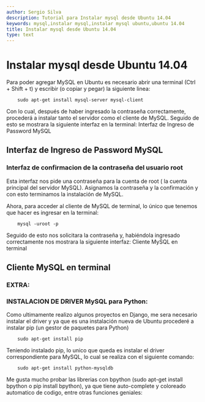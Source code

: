 ```yaml
---
author: Sergio Silva
description: Tutorial para Instalar mysql desde Ubuntu 14.04
keywords: mysql,instalar mysql,instalar mysql ubuntu,ubuntu 14.04
title: Instalar mysql desde Ubuntu 14.04
type: text
---
```


# Instalar mysql desde Ubuntu 14.04

Para poder agregar MySQL en Ubuntu es necesario abrir una terminal (Ctrl + Shift + t) y escribir (o copiar y pegar) la siguiente linea:
~~~~
    sudo apt-get install mysql-server mysql-client
~~~~

Con lo cual, después de haber ingresado la contraseña correctamente, procederá a instalar tanto el servidor como el cliente de MySQL. Seguido de esto se mostrara la siguiente interfaz en la terminal:
Interfaz de Ingreso de Password MySQL

## Interfaz de Ingreso de Password MySQL
### Interfaz de confirmacion de la contraseña del usuario root

Esta interfaz nos pide una contraseña para la cuenta de root ( la cuenta principal del servidor MySQL). Asignamos la contraseña y la confirmación y con esto terminamos la instalación de MySQL.

Ahora, para acceder al cliente de MySQL de terminal, lo único que tenemos que hacer es ingresar en la terminal:
~~~~
    mysql -uroot -p
~~~~
Seguido de esto nos solicitara la contraseña y, habiéndola ingresado correctamente nos mostrara la siguiente interfaz:
Cliente MySQL en terminal

## Cliente MySQL en terminal

### EXTRA:

### INSTALACION DE  DRIVER MySQL para Python:

Como ultimamente realizo algunos proyectos en Django, me sera necesario instalar el driver y ya que es una instalación nueva de Ubuntu procederé a instalar pip (un gestor de paquetes para Python)
~~~~
    sudo apt-get install pip
~~~~
Teniendo instalado pip, lo unico que queda es instalar el driver correspondiente para MySQL, lo cual se realiza con el siguiente comando:
~~~~
    sudo apt-get install python-mysqldb
~~~~
Me gusta mucho probar las librerias con bpython (sudo apt-get install bpython o pip install bpython), ya que tiene auto-complete y coloreado automatico de codigo, entre otras funciones geniales:
